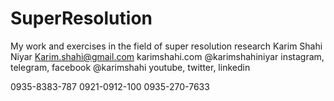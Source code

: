 # SuperResolution
My work and exercises in the field of super resolution research
Karim Shahi Niyar
Karim.shahi@gmail.com
karimshahi.com
@karimshahiniyar instagram, telegram, facebook
@karimshahi youtube, twitter, linkedin

0935-8383-787
0921-0912-100
0935-270-7633
